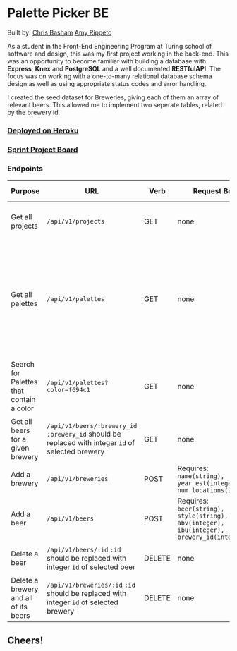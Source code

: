 # Palette Picker BE

Built by:
[Chris Basham](https://github.com/chrisdbasham317)
[Amy Rippeto](https://github.com/aripp2) 

As a student in the Front-End Engineering Program at Turing school of software and design, this was my first project working in the back-end. This was an opportunity to become familiar with building a database with **Express**, **Knex** and **PostgreSQL** and a well documented **RESTfulAPI**. The focus was on working with a one-to-many relational database schema design as well as using appropriate status codes and error handling.

I created the seed dataset for Breweries, giving each of them an array of relevant beers. This allowed me to implement two seperate tables, related by the brewery id.

### [Deployed on Heroku](https://byob-brews.herokuapp.com/)

### [Sprint Project Board](https://github.com/aripp2/BYOB/projects/1)

### Endpoints

| Purpose | URL | Verb | Request Body | Sample Success Response |
|----|----|----|----|----|
| Get all projects | `/api/v1/projects` | GET | none | Array of Projects `[{"id": 1, "name": "Amy's Colors", "palettes": [Array of Palettes]}, ...]`|
| Get all palettes | `/api/v1/palettes` | GET | none | `[{"id":1, "name":"Purples and greens", "color1":"#82d173", "color2":"#abfaa9", "color3":"#95a3b3", "color4":"#4c2c69", "color5":"#42253b", "project_id":1, "created_at":"2019-12-04T01:38:26.059Z", "updated_at":"2019-12-04T01:38:26.059Z"}, ...]` |
| Search for Palettes that contain a color | `/api/v1/palettes?color=f694c1` | GET | none | `[{"id":2, "name":"Pastels", "color1":"#d3f8e2", "color2":"#e4c1f9", "color3":"#f694c1", "color4":"#ede7b1", "color5":"#a9def9", "project_id":1}]` |
| Get all beers for a given brewery | `/api/v1/beers/:brewery_id` `:brewery_id` should be replaced with integer `id` of selected brewery | GET | none | `{[array of beers]}` |
| Add a brewery | `/api/v1/breweries` | POST | Requires: `name(string), year_est(integer), num_locations(integer)` | Status Code 201 & `{ id: added_brewery_id }` |
| Add a beer | `/api/v1/beers` | POST | Requires: `beer(string), style(string), abv(integer), ibu(integer), brewery_id(integer)` | 201 Status Code & `{ id: added_beer_id }` |
| Delete a beer | `/api/v1/beers/:id` `:id` should be replaced with integer `id` of selected beer | DELETE | none | 202 Status Code & `{ message: 'Successfully deleted the beer.'}` |
| Delete a brewery and all of its beers | `/api/v1/breweries/:id` `:id` should be replaced with integer `id` of selected brewery | DELETE | none | 202 Status Code & `{ message: 'Successfully deleted brewery and its beers.'}` |


## Cheers!
